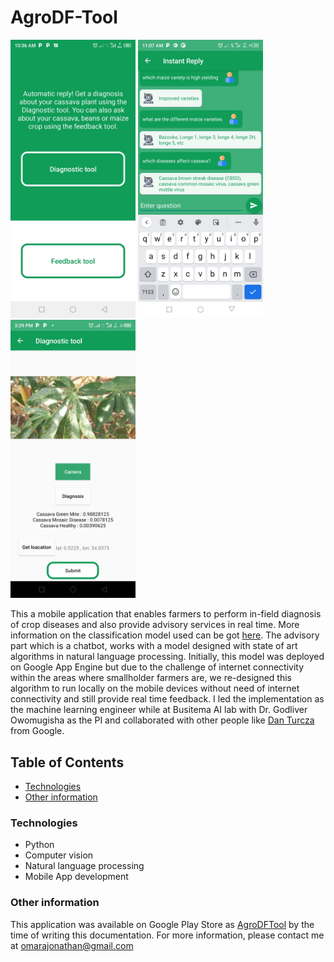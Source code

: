 # AgroDF-Tool
<p float="center">
  <img src="/images/image1.jpg" width="200" />
  <img src="/images/image2.jpg" width="200" /> 
  <img src="/images/image3.jpg" width="200" />
</p>

This a mobile application that enables farmers to perform in-field diagnosis of crop diseases and also provide advisory services in real time. More information on the classification model used can be got [here](https://tfhub.dev/google/cropnet/classifier/cassava_disease_V1/2). The advisory part which is a chatbot, works with a model designed with state of art algorithms in natural language processing. Initially, this model was deployed on Google App Engine but due to the challenge of internet connectivity within the areas where smallholder farmers are, we re-designed this algorithm to run locally on the mobile devices without need of internet connectivity and still provide real time feedback. I led the implementation as the machine learning engineer while at Busitema AI lab with Dr. Godliver Owomugisha as the PI and collaborated with other people like [Dan Turcza](https://github.com/datu925) from Google.  
## Table of Contents
* [Technologies](#technologies)
* [Other information](#other-information) 

### Technologies
* Python
* Computer vision
* Natural language processing 
* Mobile App development

### Other information
This application was available on Google Play Store as [AgroDFTool](https://play.google.com/store/apps/details?id=com.invitech.autofama&hl=en) by the time of writing this documentation. For more information, please contact me at [omarajonathan@gmail.com](omarajonathan@gmail.com)  
